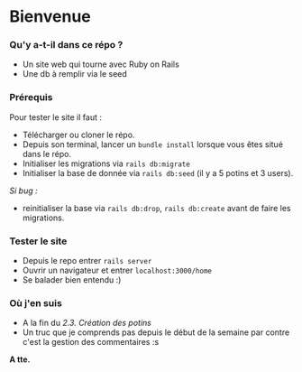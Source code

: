 # Bienvenue

### Qu'y a-t-il dans ce répo ?

* Un site web qui tourne avec Ruby on Rails
* Une db à remplir via le seed

### Prérequis

Pour tester le site il faut :
* Télécharger ou cloner le répo.
* Depuis son terminal, lancer un `bundle install` lorsque vous êtes situé dans le répo.
* Initialiser les migrations via `rails db:migrate`
* Initialiser la base de donnée via `rails db:seed` (il y a 5 potins et 3 users).

*Si bug :*
* reinitialiser la base via `rails db:drop`, `rails db:create` avant de faire les migrations.

### Tester le site
* Depuis le repo entrer `rails server`
* Ouvrir un navigateur et entrer `localhost:3000/home`
* Se balader bien entendu :)

### Où j'en suis
* A la fin du *2.3. Création des potins*
* Un truc que je comprends pas depuis le début de la semaine par contre c'est la gestion des commentaires :s

**A tte.**
